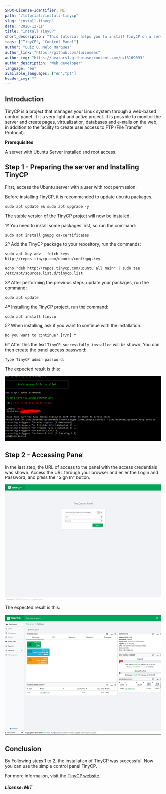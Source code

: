 ```yaml
---
SPDX-License-Identifier: MIT
path: "/tutorials/install-tinycp"
slug: "install-tinycp"
date: "2020-12-11"
title: "Install TinyCP"
short_description: "This tutorial helps you to install TinyCP on a server running Ubuntu."
tags: ["TinyCP", "Control Panel"]
author: "Luiz O. Melo Marques"
author_link: "https://github.com/luizoseas"
author_img: "https://avatars1.githubusercontent.com/u/13169093"
author_description: "Web developer"
language: "en"
available_languages: ["en","pt"]
header_img: ""
---
```


## Introduction

TinyCP is a project that manages your Linux system through a web-based control panel. It is a very light and active project. It is possible to monitor the server and create pages, virtualization, databases and e-mails on the web, in addition to the facility to create user access to FTP (File Transfer Protocol).

**Prerequisites**

A server with Ubuntu Server installed and root access.

## Step 1 - Preparing the server and Installing TinyCP

First, access the Ubuntu server with a user with root permission.

Before installing TinyCP, it is recommended to update ubuntu packages.

```Shell
sudo apt update && sudo apt upgrade -y
```

The stable version of the TinyCP project will now be installed.

1º You need to install some packages first, so run the command:

```Shell
sudo apt install gnupg ca-certificates
```

2º Add the TinyCP package to your repository, run the commands:

```Shell
sudo apt-key adv --fetch-keys http://repos.tinycp.com/ubuntu/conf/gpg.key
```

```Shell
echo "deb http://repos.tinycp.com/ubuntu all main" | sudo tee /etc/apt/sources.list.d/tinycp.list
```

3º After performing the previous steps, update your packages, run the command:

```Shell
sudo apt update
```

4º Installing the TinyCP project, run the command:

```Shell
sudo apt install tinycp
```

5º When installing, ask if you want to continue with the installation.

```Shell
Do you want to continue? [Y/n] Y
```

6° After this the text ```TinyCP successfully installed``` will be shown. You can then create the panel access password:

```Shell
Type TinyCP admin password:
```

The expected result is this:

![TinyCP Installed](img/tinycp_installed.png)

## Step 2 - Accessing Panel

In the last step, the URL of access to the panel with the access credentials was shown. Access the URL through your browser and enter the Login and Password, and press the "Sign In" button.

![TinyCP Panel](img/tinycp_panel.png)

The expected result is this:

![TinyCP Dashboard](img/tinycp_dashboard.png)

## Conclusion

By Following steps 1 to 2, the installation of TinyCP was successful. Now you can use the simple control panel TinyCP.

For more information, visit the [TinyCP website](https://tinycp.com).

##### License: MIT

<!--

Contributor's Certificate of Origin

By making a contribution to this project, I certify that:

(a) The contribution was created in whole or in part by me and I have
    the right to submit it under the license indicated in the file; or

(b) The contribution is based upon previous work that, to the best of my
    knowledge, is covered under an appropriate license and I have the
    right under that license to submit that work with modifications,
    whether created in whole or in part by me, under the same license
    (unless I am permitted to submit under a different license), as
    indicated in the file; or

(c) The contribution was provided directly to me by some other person
    who certified (a), (b) or (c) and I have not modified it.

(d) I understand and agree that this project and the contribution are
    public and that a record of the contribution (including all personal
    information I submit with it, including my sign-off) is maintained
    indefinitely and may be redistributed consistent with this project
    or the license(s) involved.

Signed-off-by: [Luiz O. Melo Marques luizoseasmm@gmail.com]

-->
